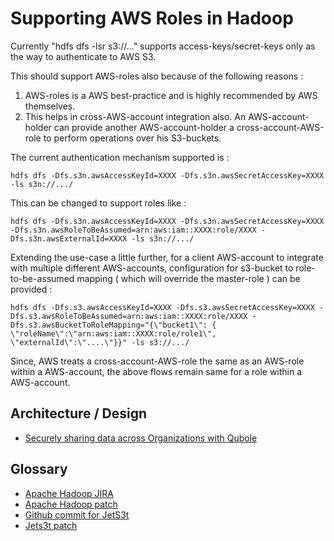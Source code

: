 Supporting AWS Roles in Hadoop
==============================

Currently "hdfs dfs -lsr s3://..." supports access-keys/secret-keys only as the way to authenticate to AWS S3. 

This should support AWS-roles also because of the following reasons :

 1. AWS-roles is a AWS best-practice and is highly recommended by AWS themselves.
 2. This helps in cross-AWS-account integration also. An AWS-account-holder can provide another AWS-account-holder a cross-account-AWS-role to perform operations over his S3-buckets.

The current authentication mechanism supported is :

    hdfs dfs -Dfs.s3n.awsAccessKeyId=XXXX -Dfs.s3n.awsSecretAccessKey=XXXX -ls s3n://.../

This can be changed to support roles like :

    hdfs dfs -Dfs.s3n.awsAccessKeyId=XXXX -Dfs.s3n.awsSecretAccessKey=XXXX -Dfs.s3n.awsRoleToBeAssumed=arn:aws:iam::XXXX:role/XXXX -Dfs.s3n.awsExternalId=XXXX -ls s3n://.../

Extending the use-case a little further, for a client AWS-account to integrate with multiple different AWS-accounts, 
configuration for s3-bucket to role-to-be-assumed mapping ( which will override the master-role ) can be provided :

    hdfs dfs -Dfs.s3.awsAccessKeyId=XXXX -Dfs.s3.awsSecretAccessKey=XXXX -Dfs.s3.awsRoleToBeAssumed=arn:aws:iam::XXXX:role/XXXX -Dfs.s3.awsBucketToRoleMapping="{\"bucket1\": { \"roleName\":\"arn:aws:iam::XXXX:role/role1\", \"externalId\":\"....\"}}" -ls s3://.../

Since, AWS treats a cross-account-AWS-role the same as an AWS-role within a AWS-account, the above flows remain same for a role within a AWS-account.

Architecture / Design
---------------------

 * [Securely sharing data across Organizations with Qubole][qubole-blog]

[qubole-blog]:http://www.qubole.com/securely-sharing-data/

Glossary
--------

 * [Apache Hadoop JIRA][hadoop-jira] 
 * [Apache Hadoop patch][hadoop-patch]
 * [Github commit for JetS3t][jets3t-github-commit] 
 * [Jets3t patch][jets3t-patch]
 
[jets3t-github-commit]: https://github.com/guptavishal/jets3t-aws-roles/commit/61a02cbcd2312710df8ecfe3307348570e8d3607
[hadoop-jira]: https://issues.apache.org/jira/browse/HADOOP-11038
[hadoop-patch]: https://gist.github.com/guptavishal/23fd08d9814763e0af32
[jets3t-patch]: https://gist.github.com/guptavishal/91dcc32f2742a7cc2fb6
